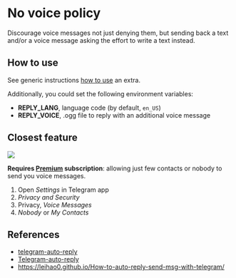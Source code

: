 # No voice policy 

Discourage voice messages not just denying them, but sending back a text and/or a voice message asking the effort to write a text instead.

## How to use

See generic instructions [how to use](https://github.com/24mu13/telegram-extras?tab=readme-ov-file#how-to-use) an extra.

Additionally, you could set the following environment variables:
* **REPLY_LANG**, language code (by default, `en_US`)
* **REPLY_VOICE**, .ogg file to reply with an additional voice message

## Closest feature

![](https://telegram.org/file/464001305/110b0/-bpC5P3HJp4.6317/a2b79589744c739331) 

**Requires [Premium](https://telegram.org/faq_premium/) subscription**: allowing just few contacts or nobody to send you voice messages.

1. Open *Settings* in Telegram app
2. *Privacy and Security*
3. Privacy, *Voice Messages*
4. *Nobody* or *My Contacts*

## References

* [telegram-auto-reply](https://github.com/ibrdrahim/telegram-auto-reply/blob/master/main.py)
* [Telegram-auto-reply](https://github.com/jpsecundino/Telegram-auto-reply/blob/master/autore.py)
* https://leihao0.github.io/How-to-auto-reply-send-msg-with-telegram/

